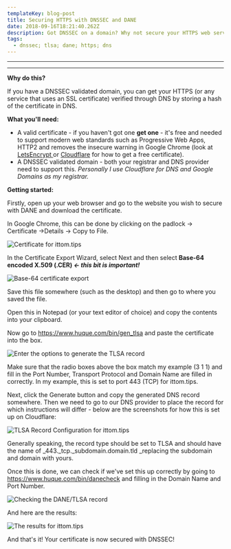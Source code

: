 ```yaml
---
templateKey: blog-post
title: Securing HTTPS with DNSSEC and DANE
date: 2018-09-16T18:21:40.262Z
description: Got DNSSEC on a domain? Why not secure your HTTPS web servers with DANE!
tags:
  - dnssec; tlsa; dane; https; dns
---
```

****

****

**Why do this?**

If you have a DNSSEC validated domain, you can get your HTTPS (or any service that uses an SSL certificate) verified through DNS by storing a hash of the certificate in DNS.

**What you'll need:**

* A valid certificate - if you haven't got one **get one** - it's free and needed to support modern web standards such as Progressive Web Apps, HTTP2 and removes the insecure warning in Google Chrome (look at [LetsEncrypt ](https://letsencrypt.org/)or [Cloudflare](https://www.cloudflare.com/) for how to get a free certificate).
* A DNSSEC validated domain - both your registrar and DNS provider need to support this. _Personally I use Cloudflare for DNS and Google Domains as my registrar._

**Getting started:**

Firstly, open up your web browser and go to the website you wish to secure with DANE and download the certificate.

In Google Chrome, this can be done by clicking on the padlock -> Certificate ->Details -> Copy to File.

![Certificate for ittom.tips](/img/certificate-export.png)

In the Certificate Export Wizard, select Next and then select **Base-64 encoded X.509 (.CER) _<- this bit is important!_**

![Base-64 certificate export](/img/base-64.png)

Save this file somewhere (such as the desktop) and then go to where you saved the file.

Open this in Notepad (or your text editor of choice) and copy the contents into your clipboard.

Now go to <https://www.huque.com/bin/gen_tlsa> and paste the certificate into the box.

![Enter the options to generate the TLSA record](/img/generate-tlsa-record.png)

Make sure that the radio boxes above the box match my example (3 1 1) and fill in the Port Number, Transport Protocol and Domain Name are filled in correctly. In my example, this is set to port 443 (TCP) for ittom.tips.

Next, click the Generate button and copy the generated DNS record somewhere. Then we need to go to our DNS provider to place the record for which instructions will differ - below are the screenshots for how this is set up on Cloudflare:

![TLSA Record Configuration for ittom.tips](/img/tlsa-record.png)

Generally speaking, the record type should be set to TLSA and should have the name of _443._tcp._subdomain.domain.tld _replacing the subdomain and domain with yours.

Once this is done, we can check if we've set this up correctly by going to <https://www.huque.com/bin/danecheck> and filling in the Domain Name and Port Number.

![Checking the DANE/TLSA record](/img/dane-check.png)

And here are the results:

![The results for ittom.tips](/img/dane-check-results.png)

And that's it! Your certificate is now secured with DNSSEC!
